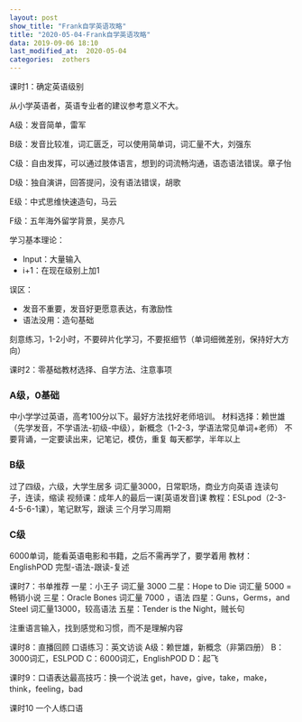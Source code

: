 ```yaml
---
layout: post
show_title: "Frank自学英语攻略"
title: "2020-05-04-Frank自学英语攻略"
data: 2019-09-06 18:10
last_modified_at:  2020-05-04
categories:  zothers
---
```


课时1：确定英语级别

从小学英语者，英语专业者的建议参考意义不大。

A级：发音简单，雷军

B级：发音比较准，词汇匮乏，可以使用简单词，词汇量不大，刘强东

<!--more-->

C级：自由发挥，可以通过肢体语言，想到的词流畅沟通，语态语法错误。章子怡

D级：独自演讲，回答提问，没有语法错误，胡歌

E级：中式思维快速造句，马云

F级：五年海外留学背景，吴亦凡

学习基本理论：
* Input：大量输入
* i+1：在现在级别上加1

误区：
* 发音不重要，发音好更愿意表达，有激励性
* 语法没用：造句基础

刻意练习，1-2小时，不要碎片化学习，不要抠细节（单词细微差别，保持好大方向）

课时2：零基础教材选择、自学方法、注意事项

### A级，0基础
中小学学过英语，高考100分以下。最好方法找好老师培训。
材料选择：赖世雄（先学发音，不学语法-初级-中级），新概念（1-2-3，学语法常见单词+老师）
不要背诵，一定要读出来，记笔记，模仿，重复
每天都学，半年以上

### B级
过了四级，六级，大学生居多
词汇量3000，日常职场，商业方向英语
连读句子，连读，缩读
视频课：成年人的最后一课[英语发音]课
教程：ESLpod（2-3-4-5-6-1课），笔记默写，跟读
三个月学习周期

### C级
6000单词，能看英语电影和书籍，之后不需再学了，要学着用
教材：EnglishPOD
完型-语法-跟读-复述 

课时7：书单推荐
一星：小王子  词汇量 3000
二星：Hope to Die 词汇量 5000 = 畅销小说
三星：Oracle Bones 词汇量 7000 ，语法
四星：Guns，Germs，and Steel 词汇量13000，较高语法
五星：Tender is the Night，贼长句

注重语言输入，找到感觉和习惯，而不是理解内容

课时8：直播回顾
口语练习：英文访谈 
A级：赖世雄，新概念（非第四册）
B：3000词汇，ESLPOD
C：6000词汇，EnglishPOD
D：起飞

课时9：口语表达最高技巧：换一个说法
get，have，give，take，make，think，feeling，bad

课时10
一个人练口语

